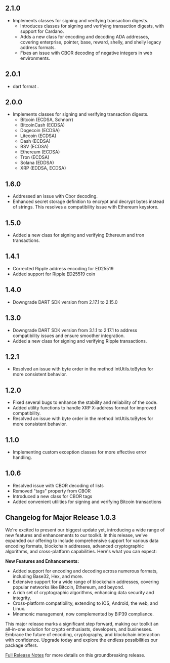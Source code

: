## 2.1.0
- Implements classes for signing and verifying transaction digests.
   - Introduces classes for signing and verifying transaction digests, with support for Cardano.
   - Adds a new class for encoding and decoding ADA addresses, covering enterprise, pointer, base, reward, shelly, and shelly legacy address formats.
   - Fixes an issue with CBOR decoding of negative integers in web environments.

## 2.0.1
   - dart format .

## 2.0.0
- Implements classes for signing and verifying transaction digests.
   - Bitcoin (ECDSA, Schnorr)
   - BitcoinCash (ECDSA)
   - Dogecoin (ECDSA)
   - Litecoin (ECDSA)
   - Dash (ECDSA)
   - BSV (ECDSA)
   - Ethereum (ECDSA)
   - Tron (ECDSA)
   - Solana (EDDSA)
   - XRP (EDDSA, ECDSA)

## 1.6.0
- Addressed an issue with Cbor decoding.
- Enhanced secret storage definition to encrypt and decrypt bytes instead of strings. This resolves a compatibility issue with Ethereum keystore.


## 1.5.0
- Added a new class for signing and verifying Ethereum and tron transactions.

## 1.4.1
- Corrected Ripple address encoding for ED25519
- Added support for Ripple ED25519 coin

## 1.4.0
- Downgrade DART SDK version from 2.17.1 to 2.15.0

## 1.3.0
- Downgrade DART SDK version from 3.1.1 to 2.17.1 to address compatibility issues and ensure smoother integration.
- Added a new class for signing and verifying Ripple transactions.

## 1.2.1
- Resolved an issue with byte order in the method IntUtils.toBytes for more consistent behavior.

## 1.2.0
- Fixed several bugs to enhance the stability and reliability of the code.
- Added utility functions to handle XRP X-address format for improved compatibility.
- Resolved an issue with byte order in the method IntUtils.toBytes for more consistent behavior.

## 1.1.0
- Implementing custom exception classes for more effective error handling.

## 1.0.6
- Resolved issue with CBOR decoding of lists
- Removed "tags" property from CBOR
- Introduced a new class for CBOR tags
- Added convenient utilities for signing and verifying Bitcoin transactions

## Changelog for Major Release 1.0.3

We're excited to present our biggest update yet, introducing a wide range of new features and enhancements to our toolkit. In this release, we've expanded our offering to include comprehensive support for various data encoding formats, blockchain addresses, advanced cryptographic algorithms, and cross-platform capabilities. Here's what you can expect:

**New Features and Enhancements:**

- Added support for encoding and decoding across numerous formats, including Base32, Hex, and more.
- Extensive support for a wide range of blockchain addresses, covering popular networks like Bitcoin, Ethereum, and beyond.
- A rich set of cryptographic algorithms, enhancing data security and integrity.
- Cross-platform compatibility, extending to iOS, Android, the web, and Linux.
- Mnemonic management, now complemented by BIP39 compliance.

This major release marks a significant step forward, making our toolkit an all-in-one solution for crypto enthusiasts, developers, and businesses. Embrace the future of encoding, cryptography, and blockchain interaction with confidence. Upgrade today and explore the endless possibilities our package offers.

[Full Release Notes](https://github.com/mrtnetwork/blockchain_utils) for more details on this groundbreaking release.
